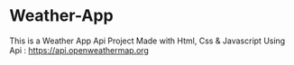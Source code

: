 # Weather-App
This is a Weather App Api Project 
Made with Html, Css & Javascript Using Api : https://api.openweathermap.org


